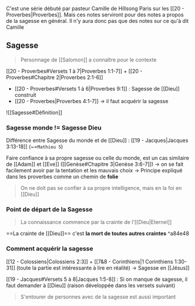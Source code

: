 C'est une série débuté par pasteur Camille de Hillsong Paris sur les [[20 - Proverbes|Proverbes]]. Mais ces notes serviront pour des notes a propos de la sagesse en général. Il n'y aura donc pas que des notes sur ce qu'à dit Camille

## Sagesse
> Personnage de [[Salomon]] a connaître pour le contexte

[[20 - Proverbes#Versets 1 à 7|Proverbes 1:1-7]] + [[20 - Proverbes#Chapitre 2|Proverbes 2:1-6]]
- [[20 - Proverbes#Versets 1 à 6|Proverbes 9:1]] : Sagesse de [[Dieu]] construit
- [[20 - Proverbes|Proverbes 4:1-7]] -> il faut acquérir la sagesse

![[Sagesse#Définition]]
### Sagesse monde != Sagesse Dieu
Différence entre Sagesse du monde et de [[Dieu]] : [[19 - Jacques|Jacques 3:13-18]]  (~=`Mathieu 5`)

Faire confiance à sa propre sagesse ou celle du monde, est un cas similaire de [[Adam]] et [[Eve]] ([[Genèse#Chapitre 3|Genèse 3:6-7]]) -> on se fait facilement avoir par la tentation et les mauvais choix
-> Principe expliqué dans les proverbes comme un chemin de **folie**
> On ne doit pas se confier à sa propre intelligence, mais en la foi en [[Dieu]]

### Point de départ de la Sagesse

> La connaissance commence par la crainte de l'[[Dieu|Eternel]]

==La crainte de [[Dieu]]== c'est **la mort de toutes autres craintes** ^a84e48

### Comment acquérir la sagesse
[[12 - Colossiens|Colossiens 2:3]] + [[7&8 - Corinthiens|1 Corinthiens 1:30-31]] (toute la partie est intéressante à lire en réalité)
-> Sagesse en [[Jésus]]

[[19 - Jacques#Versets 5 à 8|Jacques 1:5-8]] : Si on manque de sagesse, il faut demander à [[Dieu]] (raison développée dans les versets suivant)

> S'entourer de personnes avec de la sagesse est aussi important